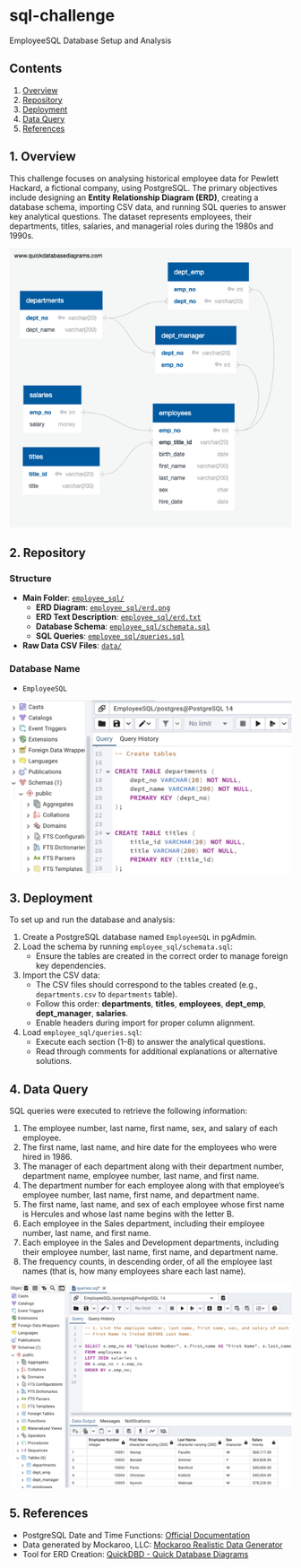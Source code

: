 # sql-challenge
EmployeeSQL Database Setup and Analysis

## Contents
1. [Overview](#1-overview)  
2. [Repository](#2-repository)  
3. [Deployment](#3-deployment)  
4. [Data Query](#4-data-query)  
5. [References](#5-references)  


## 1. Overview
This challenge focuses on analysing historical employee data for Pewlett Hackard, a fictional company, using PostgreSQL. The primary objectives include designing an **Entity Relationship Diagram (ERD)**, creating a database schema, importing CSV data, and running SQL queries to answer key analytical questions. The dataset represents employees, their departments, titles, salaries, and managerial roles during the 1980s and 1990s.

![ERD](employee_sql/erd.png)

## 2. Repository

### Structure
- **Main Folder**: [`employee_sql/`](employee_sql)  
  - **ERD Diagram**: [`employee_sql/erd.png`](employee_sql/erd.png)
  - **ERD Text Description**: [`employee_sql/erd.txt`](employee_sql/erd.txt)
  - **Database Schema**: [`employee_sql/schemata.sql`](employee_sql/schemata.sql)
  - **SQL Queries**: [`employee_sql/queries.sql`](employee_sql/queries.sql)
- **Raw Data CSV Files**: [`data/`](data)

### Database Name
- `EmployeeSQL`

![Schemata](images/pgadmin1.png)

## 3. Deployment
To set up and run the database and analysis:
1. Create a PostgreSQL database named `EmployeeSQL` in pgAdmin.
2. Load the schema by running `employee_sql/schemata.sql`:
   - Ensure the tables are created in the correct order to manage foreign key dependencies.
3. Import the CSV data:
   - The CSV files should correspond to the tables created (e.g., `departments.csv` to `departments` table).
   - Follow this order: **departments**, **titles**, **employees**, **dept_emp**, **dept_manager**, **salaries**.
   - Enable headers during import for proper column alignment.
4. Load `employee_sql/queries.sql`:
   - Execute each section (1–8) to answer the analytical questions.
   - Read through comments for additional explanations or alternative solutions.


## 4. Data Query
SQL queries were executed to retrieve the following information:
1. The employee number, last name, first name, sex, and salary of each employee.
2. The first name, last name, and hire date for the employees who were hired in 1986.
3. The manager of each department along with their department number, department name, employee number, last name, and first name.
4. The department number for each employee along with that employee’s employee number, last name, first name, and department name.
5. The first name, last name, and sex of each employee whose first name is Hercules and whose last name begins with the letter B.
6. Each employee in the Sales department, including their employee number, last name, and first name.
7. Each employee in the Sales and Development departments, including their employee number, last name, first name, and department name.
8. The frequency counts, in descending order, of all the employee last names (that is, how many employees share each last name).

![Data Query](images/pgadmin2.png)

## 5. References
- PostgreSQL Date and Time Functions: [Official Documentation](https://www.postgresql.org/docs/8.1/functions-datetime.html)  
- Data generated by Mockaroo, LLC: [Mockaroo Realistic Data Generator](https://mockaroo.com/)  
- Tool for ERD Creation: [QuickDBD - Quick Database Diagrams](http://www.quickdatabasediagrams.com/)  
